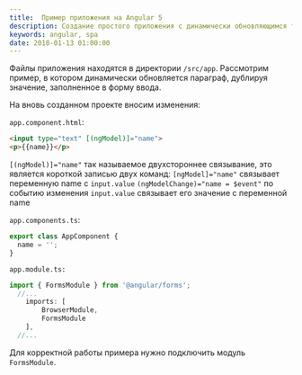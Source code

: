 ```yaml
---
title:  Пример приложения на Angular 5
description: Создание простого приложения с динамически обновляющимся текстом.
keywords: angular, spa
date: 2018-01-13 01:00:00
---
```


Файлы приложения находятся в директории `/src/app`. Рассмотрим пример, в котором динамически обновляется параграф, дублируя значение, заполненное в форму ввода.

На вновь созданном проекте вносим изменения:

`app.component.html`:

```html
<input type="text" [(ngModel)]="name">
<p>{{name}}</p>
```

`[(ngModel)]="name"` так называемое двухстороннее связывание, это является короткой записью двух команд:
`[ngModel]="name"` связывает переменную name с `input.value`
`(ngModelChange)="name = $event"` по событию изменения `input.value` связывает его значение с переменной name

`app.components.ts`:

```js
export class AppComponent {
  name = '';
}
```

`app.module.ts:`

```js
import { FormsModule } from '@angular/forms';
  //...		
	imports: [
		BrowserModule,
		FormsModule
	],
  //...
```

Для корректной работы примера нужно подключить модуль `FormsModule`.